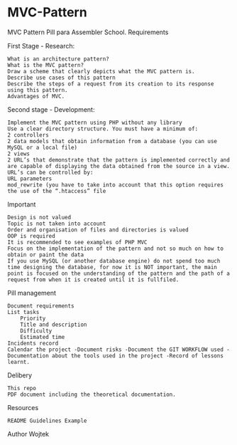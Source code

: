 # MVC-Pattern
MVC Pattern Pill para Assembler School.
Requirements

First Stage - Research:

    What is an architecture pattern?
    What is the MVC pattern?
    Draw a scheme that clearly depicts what the MVC pattern is.
    Describe use cases of this pattern
    Describe the steps of a request from its creation to its response using this pattern.
    Advantages of MVC.

Second stage - Development:

    Implement the MVC pattern using PHP without any library
    Use a clear directory structure. You must have a minimum of:
    2 controllers
    2 data models that obtain information from a database (you can use MySQL or a local file)
    2 views
    2 URL’s that demonstrate that the pattern is implemented correctly and are capable of displaying the data obtained from the source in a view. URL’s can be controlled by:
    URL parameters
    mod_rewrite (you have to take into account that this option requires the use of the “.htaccess” file

Important

    Design is not valued
    Topic is not taken into account
    Order and organisation of files and directories is valued
    OOP is required
    It is recommended to see examples of PHP MVC
    Focus on the implementation of the pattern and not so much on how to obtain or paint the data
    If you use MySQL (or another database engine) do not spend too much time designing the database, for now it is NOT important, the main point is focused on the understanding of the pattern and the path of a request from when it is created until it is fullfiled.

Pill management

    Document requirements
    List tasks
        Priority
        Title and description
        Difficulty
        Estimated time
    Incidents record
    Calendar the project -Document risks -Document the GIT WORKFLOW used -Documentation about the tools used in the project -Record of lessons learnt.

Delibery

    This repo
    PDF document including the theoretical documentation.

Resources

    README Guidelines Example

Author
 Wojtek 